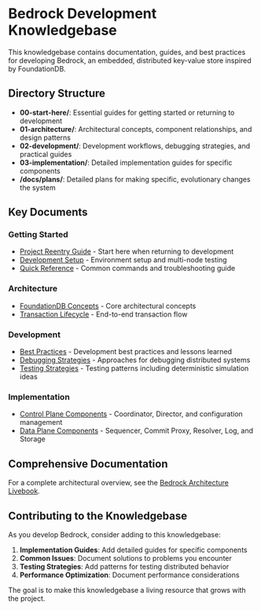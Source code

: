 # Bedrock Development Knowledgebase

This knowledgebase contains documentation, guides, and best practices for developing Bedrock, an embedded, distributed key-value store inspired by FoundationDB.

## Directory Structure

- **00-start-here/**: Essential guides for getting started or returning to development
- **01-architecture/**: Architectural concepts, component relationships, and design patterns
- **02-development/**: Development workflows, debugging strategies, and practical guides
- **03-implementation/**: Detailed implementation guides for specific components
- **/docs/plans/**: Detailed plans for making specific, evolutionary changes the system

## Key Documents

### Getting Started

- [Project Reentry Guide](00-start-here/project-reentry-guide.md) - Start here when returning to development
- [Development Setup](00-start-here/development-setup.md) - Environment setup and multi-node testing
- [Quick Reference](00-start-here/quick-reference.md) - Common commands and troubleshooting guide

### Architecture

- [FoundationDB Concepts](01-architecture/foundationdb-concepts.md) - Core architectural concepts
- [Transaction Lifecycle](01-architecture/transaction-lifecycle.md) - End-to-end transaction flow

### Development

- [Best Practices](02-development/best-practices.md) - Development best practices and lessons learned
- [Debugging Strategies](02-development/debugging-strategies.md) - Approaches for debugging distributed systems
- [Testing Strategies](02-development/testing-strategies.md) - Testing patterns including deterministic simulation ideas

### Implementation

- [Control Plane Components](03-implementation/control-plane-components.md) - Coordinator, Director, and configuration management
- [Data Plane Components](03-implementation/data-plane-components.md) - Sequencer, Commit Proxy, Resolver, Log, and Storage

## Comprehensive Documentation

For a complete architectural overview, see the [Bedrock Architecture Livebook](../docs/bedrock-architecture.livemd).

## Contributing to the Knowledgebase

As you develop Bedrock, consider adding to this knowledgebase:

1. **Implementation Guides**: Add detailed guides for specific components
2. **Common Issues**: Document solutions to problems you encounter
3. **Testing Strategies**: Add patterns for testing distributed behavior
4. **Performance Optimization**: Document performance considerations

The goal is to make this knowledgebase a living resource that grows with the project.
